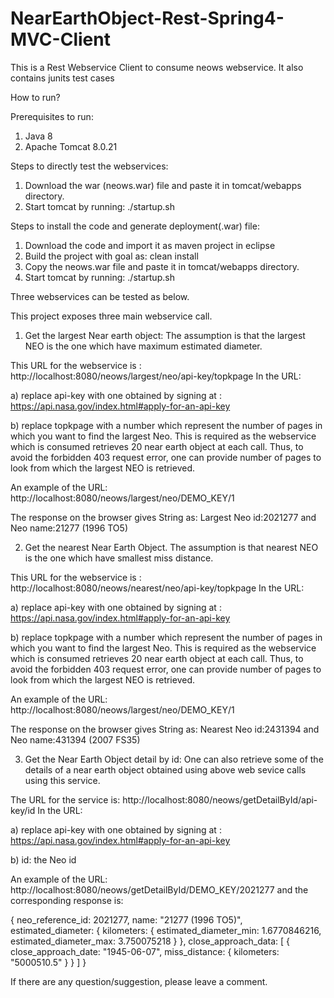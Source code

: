 # NearEarthObject-Rest-Spring4-MVC-Client
This is a Rest Webservice Client to consume neows webservice. It also contains junits test cases

How to run?

Prerequisites to run:
1. Java 8
2. Apache Tomcat 8.0.21

Steps to directly test the webservices:
1. Download the war (neows.war) file and paste it in tomcat/webapps directory.
2. Start tomcat by running: ./startup.sh

Steps to install the code  and generate deployment(.war) file:
1. Download the code and import it as maven project in eclipse
2. Build the project with goal as: clean install
3. Copy the neows.war file and paste it in tomcat/webapps directory.
4. Start tomcat by running: ./startup.sh

Three webservices can be tested as below.

This project exposes three main webservice call. 
1. Get the largest Near earth object: The assumption is that the largest NEO is the one which have maximum estimated diameter.
 
 This URL for the webservice is : http://localhost:8080/neows/largest/neo/api-key/topkpage
 In the URL:
 
 a) replace api-key with one obtained by signing at : https://api.nasa.gov/index.html#apply-for-an-api-key
 
 b) replace topkpage with a number which represent the number of pages in which you want to find the largest Neo. This is required as the webservice which is consumed retrieves 20 near earth object at each call. Thus, to avoid the forbidden 403 request error, one can provide number of pages to look from which the largest NEO is retrieved.
 
 An example of the URL: http://localhost:8080/neows/largest/neo/DEMO_KEY/1
 
 The response on the browser gives String as: Largest Neo id:2021277 and Neo name:21277 (1996 TO5)
 
 2. Get the nearest Near Earth Object. The assumption is that nearest NEO is the one which have smallest miss distance.
 
  This URL for the webservice is : http://localhost:8080/neows/nearest/neo/api-key/topkpage
 In the URL:
 
 a) replace api-key with one obtained by signing at : https://api.nasa.gov/index.html#apply-for-an-api-key
 
 b) replace topkpage with a number which represent the number of pages in which you want to find the largest Neo. This is required as the webservice which is consumed retrieves 20 near earth object at each call. Thus, to avoid the forbidden 403 request error, one can provide number of pages to look from which the largest NEO is retrieved.
 
 An example of the URL: http://localhost:8080/neows/largest/neo/DEMO_KEY/1
 
 The response on the browser gives String as: Nearest Neo id:2431394 and Neo name:431394 (2007 FS35)
 
 3. Get the Near Earth Object detail by id:  One can also retrieve some of the details of a near earth object obtained using above web sevice calls using this service.
 
 The URL for the service is: http://localhost:8080/neows/getDetailById/api-key/id
  In the URL:
  
 a) replace api-key with one obtained by signing at : https://api.nasa.gov/index.html#apply-for-an-api-key
 
 b) id: the Neo id 
 
 An example of the URL: http://localhost:8080/neows/getDetailById/DEMO_KEY/2021277
 and the corresponding response is: 
 
 {
    neo_reference_id: 2021277,
    name: "21277 (1996 TO5)",
    estimated_diameter: {
                          kilometers: {
                                         estimated_diameter_min: 1.6770846216,
                                         estimated_diameter_max: 3.750075218
                                      }
                        },
  close_approach_data: [
                            {
                              close_approach_date: "1945-06-07",
                              miss_distance: {
                                                kilometers: "5000510.5"
                                              }
                             }
                        ]
  }
 
 If there are any question/suggestion, please leave a comment.
